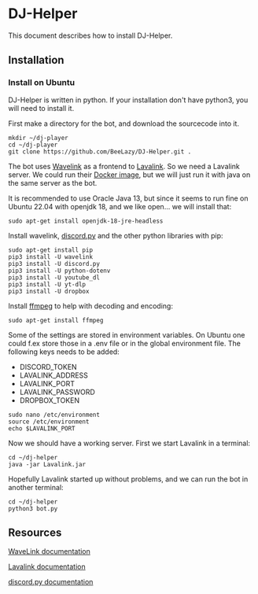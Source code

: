 # DJ-Helper
This document describes how to install DJ-Helper.

## Installation

### Install on Ubuntu
DJ-Helper is written in python. If your installation don't have python3, you will need to install it.

First make a directory for the bot, and download the sourcecode into it.
```code
mkdir ~/dj-player
cd ~/dj-player
git clone https://github.com/BeeLazy/DJ-Helper.git .
```

The bot uses [Wavelink](https://github.com/PythonistaGuild/Wavelink) as a frontend to [Lavalink](https://github.com/freyacodes/Lavalink). So we need a Lavalink server. We could run their [Docker image](https://hub.docker.com/r/fredboat/lavalink/), but we will just run it with java on the same server as the bot.

It is recommended to use Oracle Java 13, but since it seems to run fine on Ubuntu 22.04 with openjdk 18, and we like open... we will install that:
```code
sudo apt-get install openjdk-18-jre-headless
```

Install wavelink, [discord.py](https://github.com/Rapptz/discord.py) and the other python libraries with pip:
```code
sudo apt-get install pip
pip3 install -U wavelink
pip3 install -U discord.py
pip3 install -U python-dotenv
pip3 install -U youtube_dl
pip3 install -U yt-dlp
pip3 install -U dropbox
```

Install [ffmpeg](https://github.com/FFmpeg/FFmpeg) to help with decoding and encoding:
```code
sudo apt-get install ffmpeg
```

Some of the settings are stored in environment variables. On Ubuntu one could f.ex store those in a .env file or in the global environment file. The following keys needs to be added:
- DISCORD_TOKEN
- LAVALINK_ADDRESS
- LAVALINK_PORT
- LAVALINK_PASSWORD
- DROPBOX_TOKEN

```code
sudo nano /etc/environment
source /etc/environment
echo $LAVALINK_PORT
```

Now we should have a working server. First we start Lavalink in a terminal:
```code
cd ~/dj-helper
java -jar Lavalink.jar
```

Hopefully Lavalink started up without problems, and we can run the bot in another terminal:
```code
cd ~/dj-helper
python3 bot.py
```

## Resources
[WaveLink documentation](https://wavelink.readthedocs.io/en/latest/)

[Lavalink documentation](https://lavalink.readthedocs.io/en/master/)

[discord.py documentation](https://discordpy.readthedocs.io/en/stable/)
